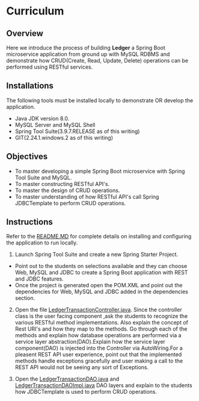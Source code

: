 # Curriculum

## Overview

Here we introduce the process of building **Ledger** a Spring Boot microservice application from ground up with MySQL RDBMS and demonstrate how CRUD(Create, Read, Update, Delete) 
operations can be performed using RESTful services.

## Installations

The following tools must be installed locally to demonstrate OR develop the application.

* Java JDK version 8.0.
* MySQL Server and MySQL Shell
* Spring Tool Suite(3.9.7.RELEASE as of this writing)
* GIT(2.24.1.windows.2 as of this writing)
 

## Objectives

* To master developing a simple Spring Boot microservice with Spring Tool Suite and MySQL.
* To master constructing RESTful API's.
* To master the design of CRUD operations.
* To master understanding of how RESTful API's call Spring JDBCTemplate to perform CRUD operations.

## Instructions

Refer to the [README.MD](https://github.com/sriranjan-tadimari/LedgerApplication/blob/main/README.md) for complete details on installing and 
configuring the application to run locally.

1. Launch Spring Tool Suite and create a new Spring Starter Project. 
* Point out to the students on selections available and they can choose  Web, MySQL and JDBC to create a Spring Boot application with REST and JDBC features.
* Once the project is generated open the POM.XML and point out the dependencies for Web, MySQL and JDBC added in the dependencies section.

2. Open the file [LedgerTransactionController.java](https://github.com/sriranjan-tadimari/LedgerApplication/blob/main/src/main/java/com/twou/ledgerapp/controller/LedgerTransactionController.java). Since the controller class is the user facing component ,ask the students to recognize the various RESTful method implementations. Also explain the concept of Rest URI's and how they map to the methods. Go through each of the methods and explain how database operations are performed via a service layer abstraction(DAO).Explain how the service layer component(DAO) is injected into the Controller via AutoWiring.For a pleasent REST API user experience, point out that the implemented methods handle exceptions gracefully and user making a call to the REST API would not be seeing any sort of Exceptions.

3. Open the [LedgerTransactionDAO.java](https://github.com/sriranjan-tadimari/LedgerApplication/blob/main/src/main/java/com/twou/ledgerapp/dao/LedgerTransactionDAO.java) and [LedgerTransactionDAOImpl.java](https://github.com/sriranjan-tadimari/LedgerApplication/blob/main/src/main/java/com/twou/ledgerapp/dao/LedgerTransactionDAOImpl.java) DAO layers and explain to the students how JDBCTemplate is used to perform CRUD operations.



